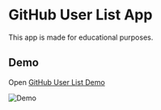 # GitHub User List App

This app is made for educational purposes.

## Demo
Open  [GitHub User List Demo](https://little-fennec.github.io/user-list-from-github/)

![Demo](https://little-fennec.github.io/user-list-from-github/blob/gh-pages/GitHubUserList.gif)